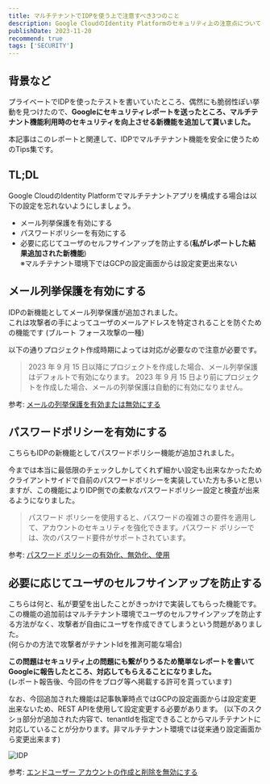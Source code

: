 ```yaml
---
title: マルチテナントでIDPを使う上で注意すべき3つのこと
description: Google CloudのIdentity Platformのセキュリティ上の注意点について
publishDate: 2023-11-20
recommend: true
tags: ['SECURITY']
---
```


## 背景など

プライベートでIDPを使ったテストを書いていたところ、偶然にも脆弱性ぽい挙動を見つけたので、**Googleにセキュリティレポートを送ったところ、マルチテナント機能利用時のセキュリティを向上させる新機能を追加して貰いました。**

本記事はこのレポートと関連して、IDPでマルチテナント機能を安全に使うためのTips集です。

## TL;DL

Google CloudのIdentity Platformでマルチテナントアプリを構成する場合は以下の設定を忘れないようにしましょう。

- メール列挙保護を有効にする
- パスワードポリシーを有効にする
- 必要に応じてユーザのセルフサインアップを防止する(**私がレポートした結果追加された新機能**)  
  ※マルチテナント環境下ではGCPの設定画面からは設定変更出来ない

## メール列挙保護を有効にする

IDPの新機能としてメール列挙保護が追加されました。  
これは攻撃者の手によってユーザのメールアドレスを特定されることを防ぐための機能です (ブルート フォース攻撃の一種)

以下の通りプロジェクト作成時期によっては対応が必要なので注意が必要です。

> 2023 年 9 月 15 日以降にプロジェクトを作成した場合、メール列挙保護はデフォルトで有効になります。
> 2023 年 9 月 15 日より前にプロジェクトを作成した場合、メールの列挙保護は自動的に有効になりません。

参考: [メールの列挙保護を有効または無効にする](https://cloud.google.com/identity-platform/docs/admin/email-enumeration-protection)

## パスワードポリシーを有効にする

こちらもIDPの新機能としてパスワードポリシー機能が追加されました。

今までは本当に最低限のチェックしかしてくれず細かい設定も出来なかったためクライアントサイドで自前のパスワードポリシーを実装していた方も多いと思いますが、この機能によりIDP側での柔軟なパスワードポリシー設定と検査が出来るようになりました。

> パスワード ポリシーを使用すると、パスワードの複雑さの要件を適用して、アカウントのセキュリティを強化できます。パスワード ポリシーでは、次のパスワード要件がサポートされています。

参考: [パスワード ポリシーの有効化、無効化、使用](https://cloud.google.com/identity-platform/docs/password-policy)

## 必要に応じてユーザのセルフサインアップを防止する

こちらは何と、私が要望を出したことがきっかけで実装してもらった機能です。
この機能の追加前はマルチテナント環境でユーザのセルフサインアップを防止する方法がなく、攻撃者が自由にユーザを作成できてしまうという問題がありました。  
(何らかの方法で攻撃者がテナントIdを推測可能な場合)

**この問題はセキュリティ上の問題にも繋がりうるため簡単なレポートを書いてGoogleに報告したところ、対応してもらえることになりました。**  
(レポート報告後、今回の件をブログ等へ掲載する許可を貰っています)

なお、今回追加された機能は記事執筆時点ではGCPの設定画面からは設定変更出来ないため、REST APIを使用して設定変更する必要があります。
(以下のスクショ部分が追加された内容で、tenantIdを指定できることからマルチテナントに対応していることが分かります。非マルチテナント環境では従来通り設定画面から変更出来ます)

![IDP](/posts/idp/idp.png)

参考: [エンドユーザー アカウントの作成と削除を無効にする](https://cloud.google.com/identity-platform/docs/multi-tenancy-authentication#disable-end-user)
